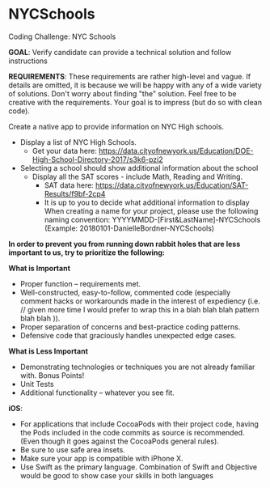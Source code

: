 # NYCSchools

Coding Challenge: NYC Schools

**GOAL**: Verify candidate can provide a technical solution and follow instructions

**REQUIREMENTS**:
These requirements are rather high-level and vague. If details are omitted, it is because we will be happy with any of a wide variety of solutions. Don't worry about finding "the" solution. Feel free to be creative with the requirements. Your goal is to impress (but do so with clean code).

Create a native app to provide information on NYC High schools.

* Display a list of NYC High Schools. 
  - Get your data here: https://data.cityofnewyork.us/Education/DOE-High-School-Directory-2017/s3k6-pzi2
* Selecting a school should show additional information about the school 
  - Display all the SAT scores - include Math, Reading and Writing. 
     *	SAT data here: https://data.cityofnewyork.us/Education/SAT-Results/f9bf-2cp4
     *	It is up to you to decide what additional information to display
When creating a name for your project, please use the following naming convention:
YYYYMMDD-[First&LastName]-NYCSchools (Example: 20180101-DanielleBordner-NYCSchools)

**In order to prevent you from running down rabbit holes that are less important to us, try to prioritize the following:**

**What is Important**

*	Proper function – requirements met.
*	Well-constructed, easy-to-follow, commented code (especially comment hacks or workarounds made in the interest of expediency (i.e. // given more time I would prefer to wrap this in a blah blah blah pattern blah blah )).
*	Proper separation of concerns and best-practice coding patterns.
*	Defensive code that graciously handles unexpected edge cases.

**What is Less Important**
*	Demonstrating technologies or techniques you are not already familiar with.
Bonus Points!
*	Unit Tests
*	Additional functionality – whatever you see fit.

**iOS**:
*	For applications that include CocoaPods with their project code, having the Pods included in the code commits as source is recommended. (Even though it goes against the CocoaPods general rules). 
*	Be sure to use safe area insets.
*	Make sure your app is compatible with iPhone X.
*	Use Swift as the primary language. Combination of Swift and Objective would be good to show case your skills in both languages
